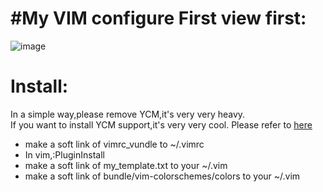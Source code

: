 #My VIM configure
First view first:
================
![image](https://raw.githubusercontent.com/jeehou/my_vim_cfg/master/screenshot/vim.jpg)

Install:
=======
In a simple way,please remove YCM,it's very very heavy.  
If you want to install YCM support,it's very very cool. Please refer to [here](https://github.com/Valloric/YouCompleteMe)
  
 * make a soft link of vimrc_vundle to ~/.vimrc
 * In vim,:PluginInstall
 * make a soft link of my_template.txt to your ~/.vim 
 * make a soft link of bundle/vim-colorschemes/colors to your ~/.vim
 

